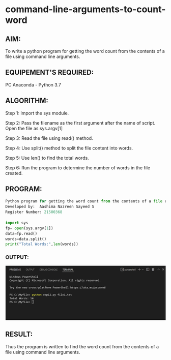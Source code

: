 # command-line-arguments-to-count-word
## AIM:
To write a python program for getting the word count from the contents of a file using command line arguments.
## EQUIPEMENT'S REQUIRED: 
PC
Anaconda - Python 3.7
## ALGORITHM: 
Step 1:
Import the sys module.

Step 2:
Pass the filename as the first argument after the name of script. Open the file as sys.argv[1]

Step 3:
Read the file using read() method.

Step 4:
Use split() method to split the file content into words.

Step 5:
Use len() to find the total words.

Step 6:
Run the program to determine the number of words in the file created.


## PROGRAM:
```python
Python program for getting the word count from the contents of a file using command line arguments.
Developed by:  Aashima Nazreen Sayeed S
Register Number: 21500368

import sys
fp= open(sys.argv[1])
data=fp.read()
words=data.split()
print("Total Words:",len(words))
```

### OUTPUT:
![output](/output.png)

## RESULT:
Thus the program is written to find the word count from the contents of a file using command line arguments.
